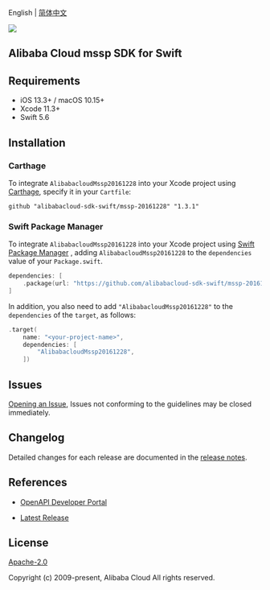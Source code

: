 English | [简体中文](README-CN.md)

![](https://aliyunsdk-pages.alicdn.com/icons/AlibabaCloud.svg)

## Alibaba Cloud mssp SDK for Swift

## Requirements

- iOS 13.3+ / macOS 10.15+
- Xcode 11.3+
- Swift 5.6

## Installation

### Carthage

To integrate `AlibabacloudMssp20161228` into your Xcode project using [Carthage](https://github.com/Carthage/Carthage), specify it in your `Cartfile`:

```ogdl
github "alibabacloud-sdk-swift/mssp-20161228" "1.3.1"
```

### Swift Package Manager

To integrate `AlibabacloudMssp20161228` into your Xcode project using [Swift Package Manager](https://swift.org/package-manager/) , adding `AlibabacloudMssp20161228` to the `dependencies` value of your `Package.swift`.

```swift
dependencies: [
    .package(url: "https://github.com/alibabacloud-sdk-swift/mssp-20161228.git", from: "1.3.1")
]
```

In addition, you also need to add `"AlibabacloudMssp20161228"` to the `dependencies` of the `target`, as follows:

```swift
.target(
    name: "<your-project-name>",
    dependencies: [
        "AlibabacloudMssp20161228",
    ])
```

## Issues

[Opening an Issue](https://github.com/alibabacloud-sdk-swift/mssp-20161228/issues/new), Issues not conforming to the guidelines may be closed immediately.

## Changelog

Detailed changes for each release are documented in the [release notes](./ChangeLog.txt).

## References

* [OpenAPI Developer Portal](https://next.api.alibabacloud.com/home)
- [Latest Release](https://github.com/alibabacloud-sdk-swift/mssp-20161228)

## License

[Apache-2.0](http://www.apache.org/licenses/LICENSE-2.0)

Copyright (c) 2009-present, Alibaba Cloud All rights reserved.
